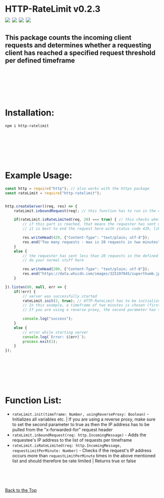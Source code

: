 # HTTP-RateLimit v0.2.3 <br> [![](https://img.shields.io/github/license/Sv443/HTTP-RateLimit.svg?style=flat-square)](https://github.com/Sv443/HTTP-RateLimit/blob/master/LICENSE) [![](https://img.shields.io/badge/JSDoc-v3.5.5-green.svg?style=flat-square)](https://jsdoc.app/) [![](https://img.shields.io/github/issues/Sv443/HTTP-RateLimit.svg?style=flat-square)](https://github.com/Sv443/HTTP-RateLimit/issues) [![](https://img.shields.io/github/stars/Sv443/HTTP-RateLimit.svg?style=flat-square)](https://github.com/Sv443/HTTP-RateLimit/stargazers)
## This package counts the incoming client requests and determines whether a requesting client has reached a specified request threshold per defined timeframe


<br><br><br><br><br>

# Installation:
```
npm i http-ratelimit
```

<br><br><br><br><br>

# Example Usage:
```js
const http = require("http"); // also works with the https package
const rateLimit = require("http-ratelimit");


http.createServer((req, res) => {
    rateLimit.inboundRequest(req); // this function has to run in the createServer callback, optimally at the very top of it like shown here

    if(rateLimit.isRateLimited(req, 20) === true) { // this checks whether the request is from an IP that has already sent x amount of requests in the defined timeframe (two minutes in this example). x is specified with the second attribute.
        // if this part is reached, that means the requester has sent more than 20 requests in two minutes
        // it is best to end the request here with status code 429, like the following lines suggest:

        res.writeHead(429, {"Content-Type": "text/plain; utf-8"});
        res.end("Too many requests - max is 20 requests in two minutes");
    }
    else {
        // the requester has sent less than 20 requests in the defined timeframe (two minutes in this example)
        // do your normal stuff here

        res.writeHead(200, {"Content-Type": "text/plain; utf-8"});
        res.end("https://data.whicdn.com/images/325197845/superthumb.jpg");
    }

}).listen(80, null, err => {
    if(!err) {
        // server was successfully started
        rateLimit.init(2, true); // HTTP-RateLimit has to be initialized before running any other function. It's best to put it right in here.
        // In this example, a timeframe of two minutes is chosen (first parameter) - (defaults to 1 if left undefined)
        // If you are using a reverse proxy, the second parameter has to be set to true - (defaults to false if left undefined)

        console.log("success");
    }
    else {
        // error while starting server
        console.log(`Error: ${err}`);
        process.exit(1);
    }
});
```

<br><br><br><br><br>

# Function List:
- `rateLimit.init(timeframe: Number, usingReverseProxy: Boolean)` - Initializes all variables etc. | If you are using a reverse proxy, make sure to set the second parameter to true as then the IP address has to be pulled from the "x-forwarded-for" request header
- `rateLimit.inboundRequest(req: http.IncomingMessage)` - Adds the requestee's IP address to the list of requests per timeframe
- `rateLimit.isRateLimited(req: http.IncomingMessage, requestLimitPerMinute: Number)` - Checks if the request's IP address occurs more than `requestLimitPerMinute` times in the above mentioned list and should therefore be rate limited | Returns true or false

<br><br><br>

[Back to the Top](#http-ratelimit-v022-----)
